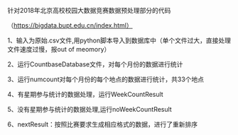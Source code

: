 针对2018年北京高校校园大数据竞赛数据预处理部分的代码

（https://bigdata.bupt.edu.cn/index.html）

1、输入为原始.csv文件,用python脚本导入到数据库中（单个文件过大，直接处理文件速度过慢，报out of meomory）

2、运行CountbaseDatabase文件，对每个月份的数据进行统计

3、运行numcount对每个月份的每个地点的数据进行统计，共33个地点

4、有星期参与统计的数据处理，运行WeekCountResult

5、没有星期参与统计的数据处理,运行noWeekCountResult

6、nextResult：按照比赛要求生成相应格式的数据，进行了重新排序
